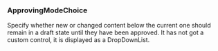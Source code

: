 ### ApprovingModeChoice

Specify whether new or changed content below the current one should remain in a draft state until they have been approved. It has not got a custom control, it is displayed as a DropDownList.